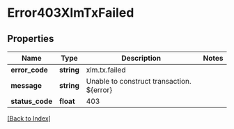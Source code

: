 # Error403XlmTxFailed

## Properties

Name | Type | Description | Notes
------------ | ------------- | ------------- | -------------
**error_code** | **string** | xlm.tx.failed |
**message** | **string** | Unable to construct transaction. ${error} |
**status_code** | **float** | 403 |

[[Back to Index]](../index.md)

